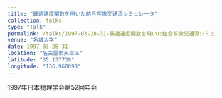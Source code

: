 ```yaml
---
title: "最適速度関数を用いた結合写像交通流シミュレータ"
collection: talks
type: "Talk"
permalink: /talks/1997-03-28-31-最適速度関数を用いた結合写像交通流シミュ
venue: "名城大学"
date: 1997-03-28-31
location: "名古屋市天白区"
latitude: "35.137739"
longitude: "136.968098"
---
```


1997年日本物理学会第52回年会
